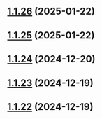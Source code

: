 ## [1.1.26](https://github.com/treasure-data/se-starter-pack/compare/1.1.25...1.1.26) (2025-01-22)



## [1.1.25](https://github.com/treasure-data/se-starter-pack/compare/1.1.24...1.1.25) (2025-01-22)



## [1.1.24](https://github.com/treasure-data/se-starter-pack/compare/1.1.23...1.1.24) (2024-12-20)



## [1.1.23](https://github.com/treasure-data/se-starter-pack/compare/1.1.22...1.1.23) (2024-12-19)



## [1.1.22](https://github.com/treasure-data/se-starter-pack/compare/1.1.21...1.1.22) (2024-12-19)



